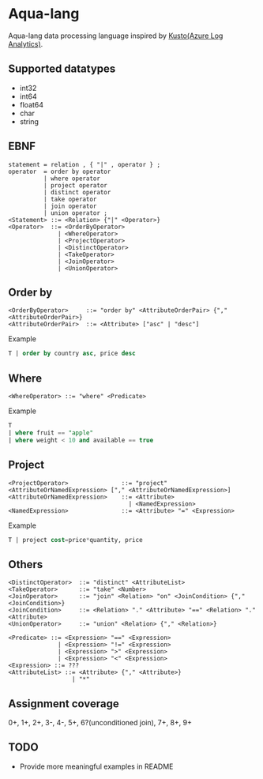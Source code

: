 # Aqua-lang

Aqua-lang data processing language inspired by [Kusto(Azure Log Analytics)](https://docs.loganalytics.io).

## Supported datatypes

- int32
- int64
- float64
- char
- string

## EBNF

```ebnf
statement = relation , { "|" , operator } ;
operator  = order by operator
          | where operator
          | project operator
          | distinct operator
          | take operator
          | join operator
          | union operator ;
<Statement> ::= <Relation> {"|" <Operator>}
<Operator>  ::= <OrderByOperator>
              | <WhereOperator>
              | <ProjectOperator>
              | <DistinctOperator>
              | <TakeOperator>
              | <JoinOperator>
              | <UnionOperator>
```

## Order by

```ebnf
<OrderByOperator>     ::= "order by" <AttributeOrderPair> {"," <AttributeOrderPair>}
<AttributeOrderPair>  ::= <Attribute> ["asc" | "desc"]
```

Example

```sql
T | order by country asc, price desc
```

## Where

```ebnf
<WhereOperator> ::= "where" <Predicate>
```

Example

```sql
T
| where fruit == "apple"
| where weight < 10 and available == true
```

## Project

```ebnf
<ProjectOperator>               ::= "project" <AttributeOrNamedExpression> ["," <AttributeOrNamedExpression>]
<AttributeOrNamedExpression>    ::= <Attribute>
                                  | <NamedExpression>
<NamedExpression>               ::= <Attribute> "=" <Expression>
```

Example

```sql
T | project cost=price*quantity, price
```

## Others

```ebnf
<DistinctOperator>  ::= "distinct" <AttributeList>
<TakeOperator>      ::= "take" <Number>
<JoinOperator>      ::= "join" <Relation> "on" <JoinCondition> {"," <JoinCondition>}
<JoinCondition>     ::= <Relation> "." <Attribute> "==" <Relation> "." <Attribute>
<UnionOperator>     ::= "union" <Relation> {"," <Relation>}

<Predicate> ::= <Expression> "==" <Expression>
              | <Expression> "!=" <Expression>
              | <Expression> ">" <Expression>
              | <Expression> "<" <Expression>
<Expression> ::= ???
<AttributeList> ::= <Attribute> {"," <Attribute>}
                  | "*"
```

## Assignment coverage

0+, 1+, 2+, 3-, 4-, 5+, 6?(unconditioned join), 7+, 8+, 9+

## TODO

- Provide more meaningful examples in README